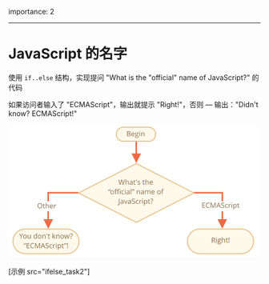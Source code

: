 importance: 2

---

# JavaScript 的名字

使用 `if..else` 结构，实现提问 "What is the "official" name of JavaScript?" 的代码

如果访问者输入了 "ECMAScript"，输出就提示 "Right!"，否则 — 输出："Didn't know? ECMAScript!"

![](ifelse_task2.svg)

[示例 src="ifelse_task2"]

